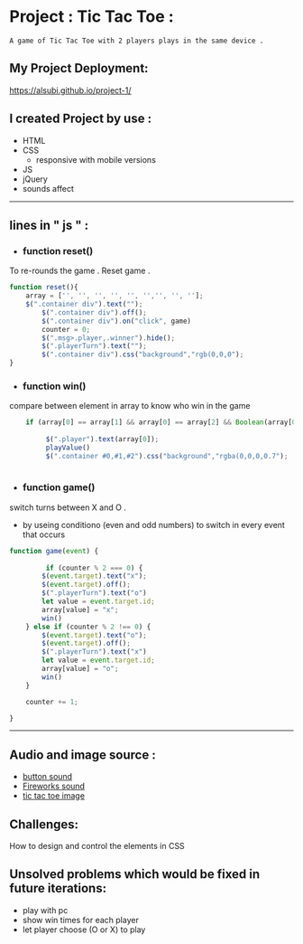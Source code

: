 # Project : Tic Tac Toe :

    A game of Tic Tac Toe with 2 players plays in the same device .

## My Project Deployment:
https://alsubi.github.io/project-1/

## I created Project by use :
* HTML
* CSS
    * responsive with mobile versions
* JS
* jQuery
* sounds affect


---

## lines in " js " :

* ### function reset()
To re-rounds the game .
 Reset game  .

```js
function reset(){
    array = ['', '', '', '', '', '','', '', ''];
    $(".container div").text("");
        $(".container div").off();
        $(".container div").on("click", game)
        counter = 0;
        $(".msg>.player,.winner").hide();
        $(".playerTurn").text("");
        $(".container div").css("background","rgb(0,0,0");
}
```

* ### function win()

compare between element in array to know who win in the game


```js
    if (array[0] == array[1] && array[0] == array[2] && Boolean(array[0])==true) {
         
         $(".player").text(array[0]);
         playValue()
         $(".container #0,#1,#2").css("background","rgba(0,0,0,0.7");
 
```

* ### function game() 
switch turns between X and O .
- by useing conditiono  (even and odd numbers) to switch in every event that occurs
```js  
function game(event) {
     
         if (counter % 2 === 0) {
        $(event.target).text("x");
        $(event.target).off();
        $(".playerTurn").text("o")
        let value = event.target.id;    
        array[value] = "x";
        win()
    } else if (counter % 2 !== 0) {
        $(event.target).text("o");
        $(event.target).off();
        $(".playerTurn").text("x")
        let value = event.target.id;
        array[value] = "o";
        win()
    }

    counter += 1;

}
```
---

## Audio and image source :
* [button sound](http://soundbible.com/772-Button.html)
* [Fireworks sound](http://soundbible.com/712-Fireworks-And-Crowd.html)
* [tic tac toe image](https://www.seekclipart.com/clipng/big/128-1285954_tick-tack-toe-clipart-clipground-pot-of-gumbo.png)


## Challenges:
How to design and control the elements in CSS


## Unsolved problems which would be fixed in future iterations:
* play with pc 
* show win times for each player
* let player choose (O or X) to play 
 